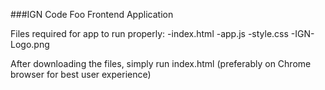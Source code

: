 ###IGN Code Foo Frontend Application

Files required for app to run properly:
-index.html
-app.js
-style.css
-IGN-Logo.png

After downloading the files, simply run index.html (preferably on Chrome browser for best user experience) 
